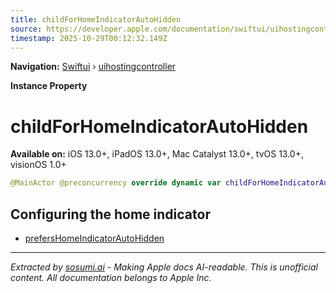 ```yaml
---
title: childForHomeIndicatorAutoHidden
source: https://developer.apple.com/documentation/swiftui/uihostingcontroller/childforhomeindicatorautohidden
timestamp: 2025-10-29T00:12:32.149Z
---
```


**Navigation:** [Swiftui](/documentation/swiftui) › [uihostingcontroller](/documentation/swiftui/uihostingcontroller)

**Instance Property**

# childForHomeIndicatorAutoHidden

**Available on:** iOS 13.0+, iPadOS 13.0+, Mac Catalyst 13.0+, tvOS 13.0+, visionOS 1.0+

```swift
@MainActor @preconcurrency override dynamic var childForHomeIndicatorAutoHidden: UIViewController? { get }
```

## Configuring the home indicator

- [prefersHomeIndicatorAutoHidden](/documentation/swiftui/uihostingcontroller/prefershomeindicatorautohidden)

---

*Extracted by [sosumi.ai](https://sosumi.ai) - Making Apple docs AI-readable.*
*This is unofficial content. All documentation belongs to Apple Inc.*
